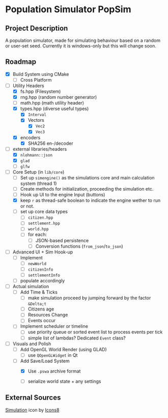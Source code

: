 # Population Simulator PopSim

## Project Description
A population simulator, made for simulating behaviour based on a random or user-set seed.
Currently it is windows-only but this will change soon.

## Roadmap
- [x] Build System using CMake
    - [ ] Cross Platform

- [ ] Utility Headers
    - [x] fs.hpp (Filesystem)
    - [x] rng.hpp (random number generator)
    - [ ] math.hpp (math utility header)
    - [x] types.hpp (diverse useful types)
        - [x] `Interval`
        - [x] Vectors
            - [x] `Vec2`
            - [x] `Vec3`

    - [x] encoders
        - [x] SHA256 en-/decoder

- [ ] external libraries/headers
    - [x] `nlohmann::json`
    - [x] `glad`
    - [ ] `glfw`

- [ ] Core Setup (in `lib/core`)
    - [ ] Set up `simengine()` as the simulations core and main calculation system (thread 1)
    - [ ] Create methods for initialization, proceeding the simulation etc.
    - [ ] Hook up UI to the engine Input (buttons)
    - [x] keep `r` as thread-safe boolean to indicate the engine wether to run or not.
    - [ ] set up core data types
        - [ ] `citizen.hpp`
        - [ ] `settlement.hpp`
        - [ ] `world.hpp`
        - [ ] for each:
            - [ ] JSON-based persistence
            - [ ] Conversion functions (`from_json`/`to_json`)

- [ ] Advanced UI + Sim Hook-up
    - [ ] Implement
        - [ ] `newWorld`
        - [ ] `citizenInfo`
        - [ ] `settlementInfo`
    - [ ] populate accordingly

- [ ] Actual simulation
    - [ ] Add Time & Ticks
        - [ ] make simulation proceed by jumping forward by the factor `&Delta;t`
        - [ ] Citizens age
        - [ ] Resources Change
        - [ ] Events occur
    - [ ] Implement scheduler or timeline
        - [ ] use priority queue or sorted event list to process events per tick
        - [ ] simple list of lambdas? Dedicated `Event` class?

- [ ] Visuals and Polish
    - [ ] Add OpenGL World Render (using GLAD)
        - [ ] use `QOpenGLWidget` in Qt
    - [ ] Add Save/Load System
        - [x] Use `.pswa` archive format
        - [ ] serialize world state + any settings
    




## External Sources
<a target="_blank" href="https://icons8.com/icon/p2YCDur26Xn9/simulation">Simulation</a> icon by <a target="_blank" href="https://icons8.com">Icons8</a>